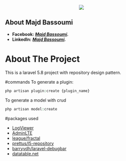 <p align="center"><img src="https://scontent.fjrs4-1.fna.fbcdn.net/v/t31.0-8/27983503_2062718237331521_354627567952728998_o.jpg?_nc_cat=104&_nc_ht=scontent.fjrs4-1.fna&oh=41e0f38223895d6b09a45993b67478bf&oe=5D4532CF"></p>

## About Majd Bassoumi

- **Facebook:** ***[Majd Bassoumi](https://www.facebook.com/Majd.Basem.95).***
- **LinkedIn:** ***[Majd Bassoumi](https://www.linkedin.com/in/majd-bassoumi/).***

# About The Project

This is a laravel 5.8 project with repository design pattern.

#commands
To generate a plugin:
```php
php artisan plugin:create {plugin_name}
```
To generate a model with crud
```php
php artisan model:create
```



#packages used

- [LogViewer](https://github.com/ARCANEDEV/LogViewer)
- [AdminLTE](https://github.com/jeroennoten/Laravel-AdminLTE)
- [league/fractal](https://github.com/thephpleague/fractal)
- [prettus/l5-repository](https://github.com/andersao/l5-repository)
- [barryvdh/laravel-debugbar](https://github.com/barryvdh/laravel-debugbar)
- [datatable.net](https://datatables.net/)



